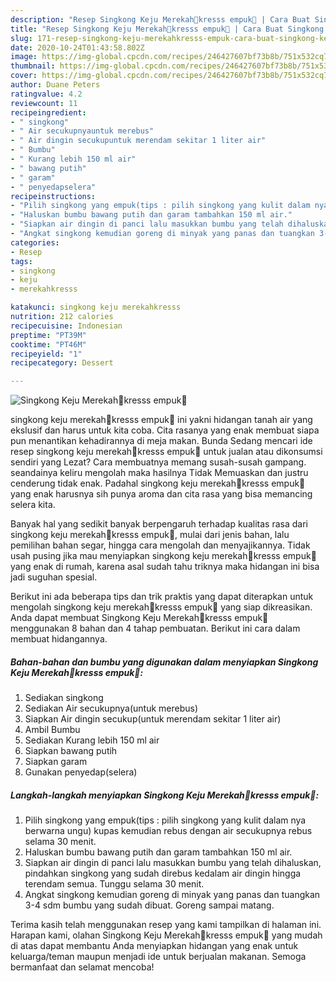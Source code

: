 ```yaml
---
description: "Resep Singkong Keju Merekah🍠kresss empuk🍠 | Cara Buat Singkong Keju Merekah🍠kresss empuk🍠 Yang Bisa Manjain Lidah"
title: "Resep Singkong Keju Merekah🍠kresss empuk🍠 | Cara Buat Singkong Keju Merekah🍠kresss empuk🍠 Yang Bisa Manjain Lidah"
slug: 171-resep-singkong-keju-merekahkresss-empuk-cara-buat-singkong-keju-merekahkresss-empuk-yang-bisa-manjain-lidah
date: 2020-10-24T01:43:58.802Z
image: https://img-global.cpcdn.com/recipes/246427607bf73b8b/751x532cq70/singkong-keju-merekah🍠kresss-empuk🍠-foto-resep-utama.jpg
thumbnail: https://img-global.cpcdn.com/recipes/246427607bf73b8b/751x532cq70/singkong-keju-merekah🍠kresss-empuk🍠-foto-resep-utama.jpg
cover: https://img-global.cpcdn.com/recipes/246427607bf73b8b/751x532cq70/singkong-keju-merekah🍠kresss-empuk🍠-foto-resep-utama.jpg
author: Duane Peters
ratingvalue: 4.2
reviewcount: 11
recipeingredient:
- " singkong"
- " Air secukupnyauntuk merebus"
- " Air dingin secukupuntuk merendam sekitar 1 liter air"
- " Bumbu"
- " Kurang lebih 150 ml air"
- " bawang putih"
- " garam"
- " penyedapselera"
recipeinstructions:
- "Pilih singkong yang empuk(tips : pilih singkong yang kulit dalam nya berwarna ungu) kupas kemudian rebus dengan air secukupnya rebus selama 30 menit."
- "Haluskan bumbu bawang putih dan garam tambahkan 150 ml air."
- "Siapkan air dingin di panci lalu masukkan bumbu yang telah dihaluskan, pindahkan singkong yang sudah direbus kedalam air dingin hingga terendam semua. Tunggu selama 30 menit."
- "Angkat singkong kemudian goreng di minyak yang panas dan tuangkan 3-4 sdm bumbu yang sudah dibuat. Goreng sampai matang."
categories:
- Resep
tags:
- singkong
- keju
- merekahkresss

katakunci: singkong keju merekahkresss 
nutrition: 212 calories
recipecuisine: Indonesian
preptime: "PT39M"
cooktime: "PT46M"
recipeyield: "1"
recipecategory: Dessert

---
```



![Singkong Keju Merekah🍠kresss empuk🍠](https://img-global.cpcdn.com/recipes/246427607bf73b8b/751x532cq70/singkong-keju-merekah🍠kresss-empuk🍠-foto-resep-utama.jpg)


singkong keju merekah🍠kresss empuk🍠 ini yakni hidangan tanah air yang ekslusif dan harus untuk kita coba. Cita rasanya yang enak membuat siapa pun menantikan kehadirannya di meja makan.
Bunda Sedang mencari ide resep singkong keju merekah🍠kresss empuk🍠 untuk jualan atau dikonsumsi sendiri yang Lezat? Cara membuatnya memang susah-susah gampang. seandainya keliru mengolah maka hasilnya Tidak Memuaskan dan justru cenderung tidak enak. Padahal singkong keju merekah🍠kresss empuk🍠 yang enak harusnya sih punya aroma dan cita rasa yang bisa memancing selera kita.

Banyak hal yang sedikit banyak berpengaruh terhadap kualitas rasa dari singkong keju merekah🍠kresss empuk🍠, mulai dari jenis bahan, lalu pemilihan bahan segar, hingga cara mengolah dan menyajikannya. Tidak usah pusing jika mau menyiapkan singkong keju merekah🍠kresss empuk🍠 yang enak di rumah, karena asal sudah tahu triknya maka hidangan ini bisa jadi suguhan spesial.




Berikut ini ada beberapa tips dan trik praktis yang dapat diterapkan untuk mengolah singkong keju merekah🍠kresss empuk🍠 yang siap dikreasikan. Anda dapat membuat Singkong Keju Merekah🍠kresss empuk🍠 menggunakan 8 bahan dan 4 tahap pembuatan. Berikut ini cara dalam membuat hidangannya.

<!--inarticleads1-->

##### Bahan-bahan dan bumbu yang digunakan dalam menyiapkan Singkong Keju Merekah🍠kresss empuk🍠:

1. Sediakan  singkong
1. Sediakan  Air secukupnya(untuk merebus)
1. Siapkan  Air dingin secukup(untuk merendam sekitar 1 liter air)
1. Ambil  Bumbu
1. Sediakan  Kurang lebih 150 ml air
1. Siapkan  bawang putih
1. Siapkan  garam
1. Gunakan  penyedap(selera)




<!--inarticleads2-->

##### Langkah-langkah menyiapkan Singkong Keju Merekah🍠kresss empuk🍠:

1. Pilih singkong yang empuk(tips : pilih singkong yang kulit dalam nya berwarna ungu) kupas kemudian rebus dengan air secukupnya rebus selama 30 menit.
1. Haluskan bumbu bawang putih dan garam tambahkan 150 ml air.
1. Siapkan air dingin di panci lalu masukkan bumbu yang telah dihaluskan, pindahkan singkong yang sudah direbus kedalam air dingin hingga terendam semua. Tunggu selama 30 menit.
1. Angkat singkong kemudian goreng di minyak yang panas dan tuangkan 3-4 sdm bumbu yang sudah dibuat. Goreng sampai matang.




Terima kasih telah menggunakan resep yang kami tampilkan di halaman ini. Harapan kami, olahan Singkong Keju Merekah🍠kresss empuk🍠 yang mudah di atas dapat membantu Anda menyiapkan hidangan yang enak untuk keluarga/teman maupun menjadi ide untuk berjualan makanan. Semoga bermanfaat dan selamat mencoba!
